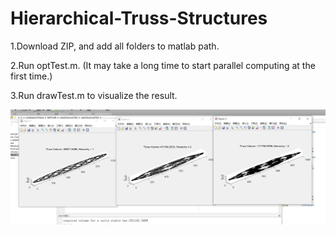 # Hierarchical-Truss-Structures
1.Download ZIP, and add all folders to matlab path.

2.Run optTest.m. (It may take a long time to start parallel computing at the first time.)

3.Run drawTest.m to visualize the result.

![visualization](https://github.com/LyzDede/Hierarchical-Truss-Structures/blob/main/readme.png)
